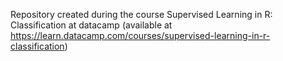 Repository created during the course Supervised Learning in R: Classification at datacamp (available at https://learn.datacamp.com/courses/supervised-learning-in-r-classification)
